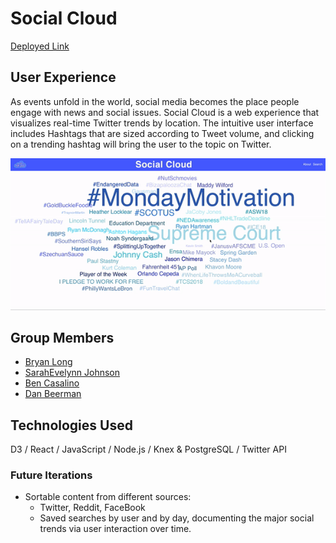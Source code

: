 # Social Cloud
[Deployed Link](https://social-cloud-trends.firebaseapp.com)

## User Experience
As events unfold in the world, social media becomes the place people engage with news and social issues. Social Cloud is a web experience that visualizes  real-time Twitter trends by location. The intuitive user interface includes Hashtags that are sized according to Tweet volume, and clicking on a trending hashtag will bring the user to the topic on Twitter.  

![Social Cloud Demo](https://github.com/BryanLong14/Social-Cloud-Frontend/blob/master/SocialCloudScreencast.gif)

## Group Members
- [Bryan Long](https://github.com/BryanLong14)
- [SarahEvelynn Johnson](https://github.com/sarahevelynn)
- [Ben Casalino](https://github.com/bencasalino)
- [Dan Beerman](https://github.com/lebeerman)

## Technologies Used
D3 / React / JavaScript / Node.js / Knex & PostgreSQL / Twitter API

### Future Iterations
- Sortable content from different sources: 
  - Twitter, Reddit, FaceBook
  - Saved searches by user and by day, documenting the major social trends via user interaction over time. 
